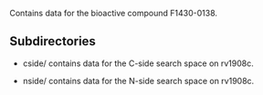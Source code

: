 Contains data for the bioactive compound F1430-0138.

## Subdirectories

- cside/ contains data for the C-side search space on rv1908c.

- nside/ contains data for the N-side search space on rv1908c.

